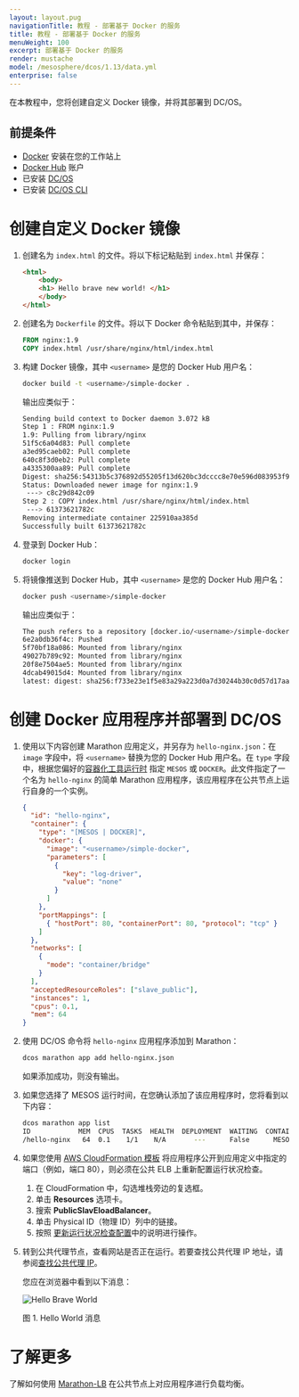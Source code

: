 ```yaml
---
layout: layout.pug
navigationTitle: 教程 - 部署基于 Docker 的服务
title: 教程 - 部署基于 Docker 的服务
menuWeight: 100
excerpt: 部署基于 Docker 的服务
render: mustache
model: /mesosphere/dcos/1.13/data.yml
enterprise: false
---
```


在本教程中，您将创建自定义 Docker 镜像，并将其部署到 DC/OS。

## 前提条件

* [Docker][1] 安装在您的工作站上
* [Docker Hub][2] 账户
* 已安装 [DC/OS][3]
* 已安装 [DC/OS CLI][4]

# 创建自定义 Docker 镜像

1. 创建名为 `index.html` 的文件。将以下标记粘贴到 `index.html` 并保存：

    ```html
    <html>
        <body>
        <h1> Hello brave new world! </h1>
        </body>
    </html>
    ```

1. 创建名为 `Dockerfile` 的文件。将以下 Docker 命令粘贴到其中，并保存：

    ```dockerfile
    FROM nginx:1.9
    COPY index.html /usr/share/nginx/html/index.html
    ```

1. 构建 Docker 镜像，其中 `<username>` 是您的 Docker Hub 用户名：

    ```bash
    docker build -t <username>/simple-docker .
    ```

    输出应类似于：

    ```bash
    Sending build context to Docker daemon 3.072 kB
    Step 1 : FROM nginx:1.9
    1.9: Pulling from library/nginx
    51f5c6a04d83: Pull complete
    a3ed95caeb02: Pull complete
    640c8f3d0eb2: Pull complete
    a4335300aa89: Pull complete
    Digest: sha256:54313b5c376892d55205f13d620bc3dcccc8e70e596d083953f95e94f071f6db
    Status: Downloaded newer image for nginx:1.9
     ---> c8c29d842c09
    Step 2 : COPY index.html /usr/share/nginx/html/index.html
     ---> 61373621782c
    Removing intermediate container 225910aa385d
    Successfully built 61373621782c
    ```

1. 登录到 Docker Hub：

    ```bash
    docker login
    ```

1. 将镜像推送到 Docker Hub，其中 `<username>` 是您的 Docker Hub 用户名：

    ```bash
    docker push <username>/simple-docker
    ```

    输出应类似于：

    ```bash
    The push refers to a repository [docker.io/<username>/simple-docker]
    6e2a0db36f4c: Pushed
    5f70bf18a086: Mounted from library/nginx
    49027b789c92: Mounted from library/nginx
    20f8e7504ae5: Mounted from library/nginx
    4dcab49015d4: Mounted from library/nginx
    latest: digest: sha256:f733e23e1f5e83a29a223d0a7d30244b30c0d57d17aa0421d962019545d69c17 size: 2185
    ```

# 创建 Docker 应用程序并部署到 DC/OS

1. 使用以下内容创建 Marathon 应用定义，并另存为 `hello-nginx.json`：在 `image` 字段中，将 `<username>` 替换为您的 Docker Hub 用户名。在 `type` 字段中，根据您偏好的[容器化工具运行时](/mesosphere/dcos/cn/1.13/deploying-services/containerizers/) 指定 `MESOS` 或 `DOCKER`。此文件指定了一个名为 `hello-nginx` 的简单 Marathon 应用程序，该应用程序在公共节点上运行自身的一个实例。

    ```json
    {
      "id": "hello-nginx",
      "container": {
        "type": "[MESOS | DOCKER]",
        "docker": {
          "image": "<username>/simple-docker",
          "parameters": [
            {
              "key": "log-driver",
              "value": "none"
            }
          ]
        },
        "portMappings": [
          { "hostPort": 80, "containerPort": 80, "protocol": "tcp" }
        ]
      },
      "networks": [
        {
          "mode": "container/bridge"
        }
      ],
      "acceptedResourceRoles": ["slave_public"],
      "instances": 1,
      "cpus": 0.1,
      "mem": 64
    }
    ```

    

1. 使用 DC/OS 命令将 `hello-nginx` 应用程序添加到 Marathon：

    ```bash
    dcos marathon app add hello-nginx.json
    ```

    如果添加成功，则没有输出。

1. 如果您选择了 MESOS 运行时间，在您确认添加了该应用程序时，您将看到以下内容：

    ```bash
    dcos marathon app list
    ID            MEM  CPUS  TASKS  HEALTH  DEPLOYMENT  WAITING  CONTAINER  CMD
    /hello-nginx   64  0.1    1/1    N/A       ---      False      MESOS    N/A
    ```

1. 如果您使用 [AWS CloudFormation 模板](/mesosphere/dcos/cn/1.13/installing/evaluation/community-supported-methods/aws/) 将应用程序公开到应用定义中指定的端口（例如，端口 80），则必须在公共 ELB 上重新配置运行状况检查。
    1. 在 CloudFormation 中，勾选堆栈旁边的复选框。
    2. 单击 **Resources** 选项卡。
    3. 搜索 **PublicSlavEloadBalancer**。
    4. 单击 Physical ID（物理 ID）列中的链接。
    5. 按照 [更新运行状况检查配置](http://docs.aws.amazon.com/elasticloadbalancing/latest/classic/elb-healthchecks.html#update-health-check-config)中的说明进行操作。

1. 转到公共代理节点，查看网站是否正在运行。若要查找公共代理 IP 地址，请参阅[查找公共代理 IP](/mesosphere/dcos/cn/1.13/administering-clusters/locate-public-agent/)。

    您应在浏览器中看到以下消息：

    ![Hello Brave World](/mesosphere/dcos/1.13/img/helloworld.png)

    图 1. Hello World 消息 

# 了解更多

了解如何使用 [Marathon-LB](/mesosphere/dcos/services/marathon-lb/latest/mlb-basic-tutorial/) 在公共节点上对应用程序进行负载均衡。


 [1]:https://www.docker.com
 [2]:https://hub.docker.com
 [3]: /mesosphere/dcos/1.13/installing/
 [4]: /mesosphere/dcos/cn/1.13/cli/install/
